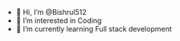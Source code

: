 - 👋 Hi, I’m @Bishrul512
- 👀 I’m interested in Coding
- 🌱 I’m currently learning Full stack development


<!---
Bishrul512/Bishrul512 is a ✨ special ✨ repository because its `README.md` (this file) appears on your GitHub profile.
You can click the Preview link to take a look at your changes.
--->
